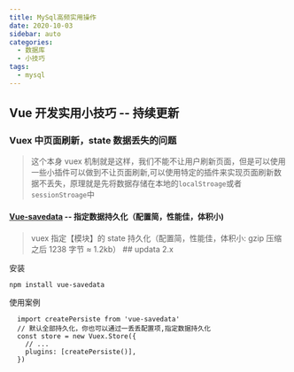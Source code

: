 ```yaml
---
title: MySql高频实用操作
date: 2020-10-03
sidebar: auto
categories:
  - 数据库
  - 小技巧
tags:
  - mysql
---
```


## Vue 开发实用小技巧 -- 持续更新

### Vuex 中页面刷新，state 数据丢失的问题

> 这个本身 vuex 机制就是这样，我们不能不让用户刷新页面，但是可以使用一些小插件可以做到不让页面刷新,可以使用特定的插件来实现页面刷新数据不丢失，原理就是先将数据存储在本地的`localStroage`或者`sessionStroage`中

#### [Vue-savedata](https://www.npmjs.com/package/vue-savedata) -- 指定数据持久化（配置简，性能佳，体积小)

> vuex 指定【模块】的 state 持久化（配置简，性能佳，体积小: gzip 压缩之后 1238 字节 ≈ 1.2kb） ## updata 2.x

安装

`npm install vue-savedata`

使用案例

```
  import createPersiste from 'vue-savedata'
  // 默认全部持久化，你也可以通过一丢丢配置项,指定数据持久化
  const store = new Vuex.Store({
    // ...
    plugins: [createPersiste()],
  })
```
